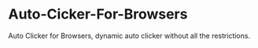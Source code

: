 # Auto-Cicker-For-Browsers
Auto Clicker for Browsers, dynamic auto clicker without all the restrictions.
